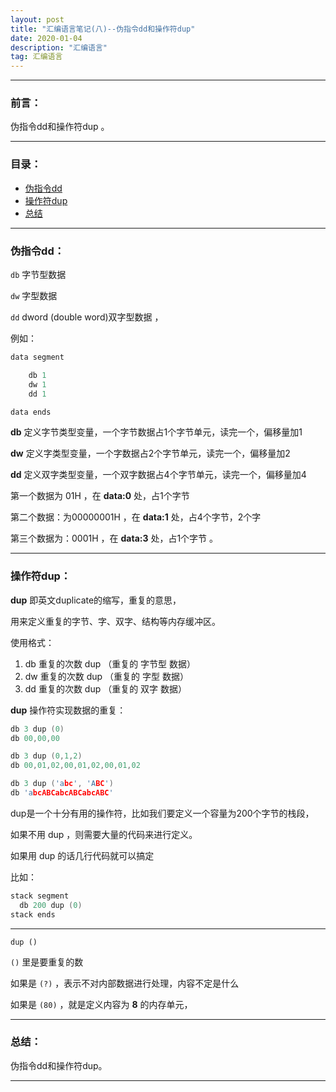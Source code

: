 ```yaml
---
layout: post
title: "汇编语言笔记(八)--伪指令dd和操作符dup"
date: 2020-01-04
description: "汇编语言"
tag: 汇编语言
---
```

---

### 前言：

伪指令dd和操作符dup 。

---


### 目录：

* <a href="#a" target="_self">伪指令dd</a>
* <a href="#b" target="_self">操作符dup</a>
* <a href="#zg" target="_self">总结</a>

-------


### <span id = "a">伪指令dd：</span>

`db` 字节型数据 <br>

`dw` 字型数据 <br>

`dd` dword (double word)双字型数据 ，<br>

例如： <br>

```c
data segment

	db 1
	dw 1
	dd 1

data ends
```

**db** 定义字节类型变量，一个字节数据占1个字节单元，读完一个，偏移量加1

**dw** 定义字类型变量，一个字数据占2个字节单元，读完一个，偏移量加2

**dd** 定义双字类型变量，一个双字数据占4个字节单元，读完一个，偏移量加4

第一个数据为 01H ，在 **data:0** 处，占1个字节 <br>

第二个数据：为00000001H ，在 **data:1** 处，占4个字节，2个字 <br>

第三个数据为：0001H ，在 **data:3** 处，占1个字节 。

-----


### <span id = "b">操作符dup：</span>


**dup** 即英文duplicate的缩写，重复的意思，<br>

用来定义重复的字节、字、双字、结构等内存缓冲区。 <br>

使用格式： <br>

1. db  重复的次数  dup （重复的 字节型 数据）
2. dw  重复的次数  dup （重复的 字型 数据）
3. dd  重复的次数  dup （重复的 双字 数据）

**dup** 操作符实现数据的重复： <br>

```c
db 3 dup (0)
db 00,00,00

db 3 dup (0,1,2)
db 00,01,02,00,01,02,00,01,02

db 3 dup ('abc', 'ABC')
db 'abcABCabcABCabcABC'
```

dup是一个十分有用的操作符，比如我们要定义一个容量为200个字节的栈段，<br>

如果不用 dup ，则需要大量的代码来进行定义。 <br>

如果用 dup 的话几行代码就可以搞定 <br>

比如：<br>

```c
stack segment
  db 200 dup (0)
stack ends
```

-----

`dup ()` <br>

`()` 里是要重复的数 <br>

如果是 `(?)` ，表示不对内部数据进行处理，内容不定是什么 <br>

如果是 `(80)` ，就是定义内容为 **8** 的内存单元， <br>

-----


### <span id = "zg">总结：</span>

伪指令dd和操作符dup。

-------

